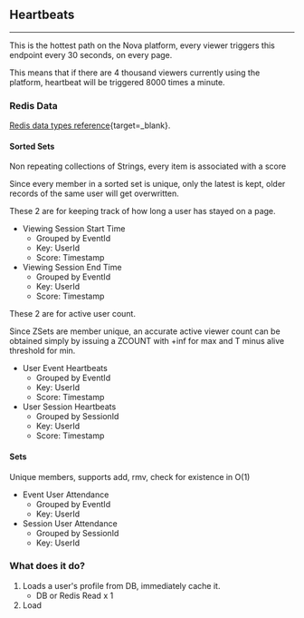 ## Heartbeats

---

This is the hottest path on the Nova platform, every viewer triggers this endpoint every 30 seconds,
on every page.

This means that if there are 4 thousand viewers currently using the platform, heartbeat will be
triggered 8000 times a minute.

### Redis Data

[Redis data types reference](https://redis.io/topics/data-types){target=_blank}.

#### Sorted Sets

Non repeating collections of Strings, every item is associated with a score

Since every member in a sorted set is unique, only the latest is kept, older records of the same
user will get overwritten.

These 2 are for keeping track of how long a user has stayed on a page.

- Viewing Session Start Time
    - Grouped by EventId
    - Key: UserId
    - Score: Timestamp
- Viewing Session End Time
    - Grouped by EventId
    - Key: UserId
    - Score: Timestamp

These 2 are for active user count.

Since ZSets are member unique, an accurate active viewer count can be obtained simply by issuing a
ZCOUNT with +inf for max and T minus alive threshold for min.

- User Event Heartbeats
    - Grouped by EventId
    - Key: UserId
    - Score: Timestamp
- User Session Heartbeats
    - Grouped by SessionId
    - Key: UserId
    - Score: Timestamp

#### Sets

Unique members, supports add, rmv, check for existence in O(1)

- Event User Attendance
    - Grouped by EventId
    - Key: UserId
- Session User Attendance
    - Grouped by SessionId
    - Key: UserId

### What does it do?

1. Loads a user's profile from DB, immediately cache it.
    - DB or Redis Read x 1
2. Load
